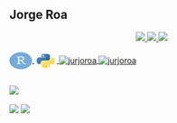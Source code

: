 
## Jorge Roa
<div align="center">
  <a href="https://github.com/jurjoroa">
  <img src="https://github-readme-stats.vercel.app/api?username=jurjoroa&theme=prussian&show_icons=true&hide_border=true&count_private=true"/>
  <img src="https://github-readme-streak-stats.herokuapp.com/?user=jurjoroa&theme=prussian&hide_border=true"/>
  <img src="https://github-readme-stats.vercel.app/api/top-langs/?username=jurjoroa&theme=prussian&show_icons=true&hide_border=true&layout=compact"/>
</div>

<div style="display: inline_block"><br>
  <img align="center" alt="jurjoroa" height="30" width="40" src="https://raw.githubusercontent.com/devicons/devicon/master/icons/rstudio/rstudio-plain.svg">
  <img align="center" alt="jurjoroa" height="30" width="40" src="https://raw.githubusercontent.com/devicons/devicon/master/icons/python/python-original.svg">
   <img align="center" alt="jurjoroa" height="30" width="30" src="https://cdn.icon-icons.com/icons2/2107/PNG/512/file_type_stata_icon_130148.png">
  <img align="center" alt="jurjoroa" height="30" width="30" src="https://img.icons8.com/color/452/tableau-software.png"> 

  
</div>
  
  ##
 
<div> 
  
  <a href="https://instagram.com/rafaballerini" target="_blank"><img src="https://img.shields.io/badge/-Instagram-%23E4405F?style=for-the-badge&logo=instagram&logoColor=white" target="_blank"></a>
 	
  <a href = "mailto:jurjoo@gmail.com"><img src="https://img.shields.io/badge/-Gmail-%23333?style=for-the-badge&logo=gmail&logoColor=white" target="_blank"></a>
  <a href="https://www.linkedin.com/in/rafaella-ballerini-45875016a" target="_blank"><img src="https://img.shields.io/badge/-LinkedIn-%230077B5?style=for-the-badge&logo=linkedin&logoColor=white" target="_blank"></a> 
 

</div>